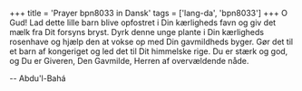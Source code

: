 +++
title = 'Prayer bpn8033 in Dansk'
tags = ['lang-da', 'bpn8033']
+++
O Gud! Lad dette lille barn blive opfostret i Din kærligheds favn og giv det mælk fra Dit forsyns bryst. Dyrk denne unge plante i Din kærligheds rosenhave og hjælp den at vokse op med Din gavmildheds byger. Gør det til et barn af kongeriget og led det til Dit himmelske rige. Du er stærk og god, og Du er Giveren, Den Gavmilde, Herren af overvældende nåde.

-- Abdu'l-Bahá
